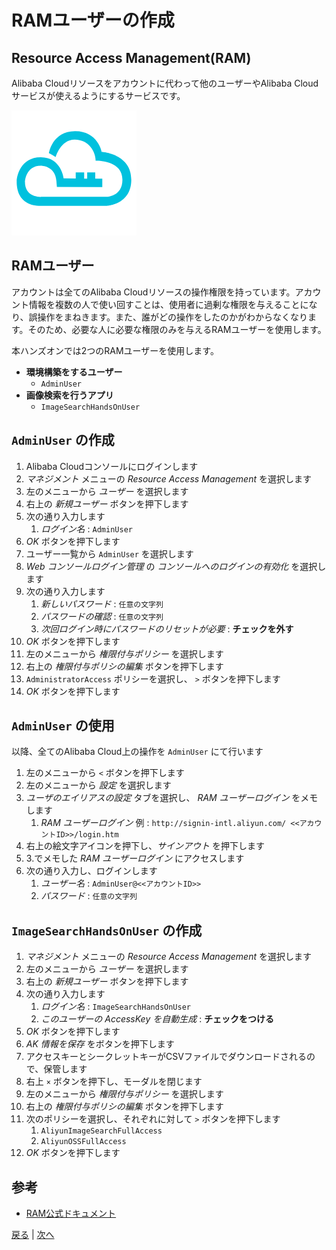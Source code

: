 # RAMユーザーの作成

## Resource Access Management(RAM)
Alibaba Cloudリソースをアカウントに代わって他のユーザーやAlibaba Cloudサービスが使えるようにするサービスです。

![RAM](img/ram.png)

## RAMユーザー
アカウントは全てのAlibaba Cloudリソースの操作権限を持っています。アカウント情報を複数の人で使い回すことは、使用者に過剰な権限を与えることになり、誤操作をまねきます。また、誰がどの操作をしたのかがわからなくなります。そのため、必要な人に必要な権限のみを与えるRAMユーザーを使用します。

本ハンズオンでは2つのRAMユーザーを使用します。
- **環境構築をするユーザー**
  - `AdminUser`
- **画像検索を行うアプリ**
  - `ImageSearchHandsOnUser`

## `AdminUser` の作成
1. Alibaba Cloudコンソールにログインします
1. *マネジメント* メニューの *Resource Access Management* を選択します
1. 左のメニューから *ユーザー* を選択します
1. 右上の *新規ユーザー* ボタンを押下します
1. 次の通り入力します
    1. *ログイン名* : `AdminUser`
1. *OK* ボタンを押下します
1. ユーザー一覧から `AdminUser` を選択します
1. *Web コンソールログイン管理* の *コンソールへのログインの有効化* を選択します
1. 次の通り入力します
    1. *新しいパスワード* : `任意の文字列`
    1. *パスワードの確認* : `任意の文字列`
    1. *次回ログイン時にパスワードのリセットが必要* : **チェックを外す**
1. *OK* ボタンを押下します
1. 左のメニューから *権限付与ポリシー* を選択します
1. 右上の *権限付与ポリシの編集* ボタンを押下します
1. `AdministratorAccess` ポリシーを選択し、 `>` ボタンを押下します
1. *OK* ボタンを押下します

## `AdminUser` の使用
以降、全てのAlibaba Cloud上の操作を `AdminUser` にて行います
1. 左のメニューから `<` ボタンを押下します
1. 左のメニューから *設定* を選択します
1. *ユーザのエイリアスの設定* タブを選択し、 *RAM ユーザーログイン* をメモします
    1. *RAM ユーザーログイン* 例 : `http://signin-intl.aliyun.com/ <<アカウントID>>/login.htm`
1. 右上の絵文字アイコンを押下し、*サインアウト* を押下します
1. 3.でメモした *RAM ユーザーログイン* にアクセスします
1. 次の通り入力し、ログインします
    1. *ユーザー名* : `AdminUser@<<アカウントID>>`
    1. *パスワード* : `任意の文字列`

## `ImageSearchHandsOnUser` の作成
1. *マネジメント* メニューの *Resource Access Management* を選択します
1. 左のメニューから *ユーザー* を選択します
1. 右上の *新規ユーザー* ボタンを押下します
1. 次の通り入力します
    1. *ログイン名* : `ImageSearchHandsOnUser`
    1. *このユーザーの AccessKey を自動生成* : **チェックをつける**
1. *OK* ボタンを押下します
1. *AK 情報を保存* をボタンを押下します
1. アクセスキーとシークレットキーがCSVファイルでダウンロードされるので、保管します
1. 右上 `×` ボタンを押下し、モーダルを閉じます
1. 左のメニューから *権限付与ポリシー* を選択します
1. 右上の *権限付与ポリシの編集* ボタンを押下します
1. 次のポリシーを選択し、それぞれに対して `>` ボタンを押下します
    1. `AliyunImageSearchFullAccess`
    1. `AliyunOSSFullAccess`
1. *OK* ボタンを押下します

## 参考
- [RAM公式ドキュメント](https://jp.alibabacloud.com/product/ram)


[戻る](Step0.md) | [次へ](Step2.md)
